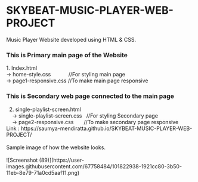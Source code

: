 # SKYBEAT-MUSIC-PLAYER-WEB-PROJECT

Music Player Website developed using HTML & CSS.



<h3>This is Primary main page of the Website</h3>
1. Index.html  <br>
 -> home-style.css &nbsp;&nbsp;&nbsp; &nbsp; &nbsp; &nbsp; &nbsp;//For styling main page  <br>
 -> page1-responsive.css  //To make main page responsive  
   
<h3>This is Secondary web page connected to the main page</h3>
&nbsp;&nbsp;2. single-playlist-screen.html  <br>
&nbsp;&nbsp;&nbsp;&nbsp;-> single-playlist-screen.css  &nbsp; //For styling Secondary page  <br>
 &nbsp;&nbsp;&nbsp;&nbsp;-> page2-responsive.css        &nbsp; &nbsp; &nbsp; //To make secondary page responsive  
 <br>
 Link : https://saumya-mendiratta.github.io/SKYBEAT-MUSIC-PLAYER-WEB-PROJECT/
 <br>
 <br>
 Sample image of how the website looks.<br><br>
 ![Screenshot (89)](https://user-images.githubusercontent.com/67758484/101822938-1921cc80-3b50-11eb-8e79-71a0cd5aaf11.png)

